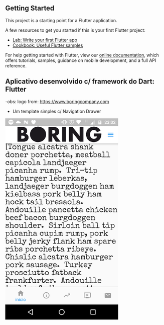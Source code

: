 ## Getting Started

This project is a starting point for a Flutter application.

A few resources to get you started if this is your first Flutter project:

- [Lab: Write your first Flutter app](https://flutter.dev/docs/get-started/codelab)
- [Cookbook: Useful Flutter samples](https://flutter.dev/docs/cookbook)

For help getting started with Flutter, view our
[online documentation](https://flutter.dev/docs), which offers tutorials,
samples, guidance on mobile development, and a full API reference.

## Aplicativo desenvolvido c/ framework do Dart: Flutter

-obs: logo from: https://www.boringcompany.com

- Um template simples c/ Navigation Drawer

<p float="left">
  <img src="screenshots/flutter_01.png" width="360" />
  </p>
